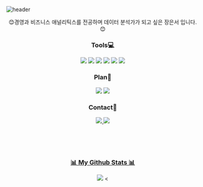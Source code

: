 
![header](https://capsule-render.vercel.app/api?type=waving&color=A9CBD7&height=200&section=header&text=EunSeo%20Jang&fontSize=90)

<p align="center">
😊경영과 비즈니스 애널리틱스를 전공하며 데이터 분석가가 되고 싶은 장은서 입니다.😊
</p>

<h3 align="center">Tools💻</h3>
<p align="center">
<img src="https://img.shields.io/badge/Tableau-E97627?style=flat-square&logo=Tableau&logoColor=white"/></a>
<img src="https://img.shields.io/badge/R-276DC3?style=flat-square&logo=R&logoColor=white"/></a>
<img src="https://img.shields.io/badge/Python-3766AB?style=flat-square&logo=Python&logoColor=white"/></a>
<img src="https://img.shields.io/badge/Google Colab-F9AB00?style=flat-square&logo=Google Colab&logoColor=white"/></a>
<img src="https://img.shields.io/badge/Jupyter-F37626?style=flat-square&logo=Jupyter&logoColor=white"/></a>
<img src="https://img.shields.io/badge/PyCharm-000000?style=flat-square&logo=square&logoColor=white"/></a>
</p>


<h3 align="center">Plan📒</h3>
<p align="center">
<img src="https://img.shields.io/badge/Visual Studio-007ACC?style=flat-square&logo=Visual Studio Code&logoColor=white"/></a>
<img src="https://img.shields.io/badge/Power BI-F2C811?style=flat-square&logo=Power BI&logoColor=white"/></a>
</p>









<h3 align="center">Contact📮</h3>
<p align='center'>
<a href='mailto:eseoj1029@gmail.com'>
  <img src='https://img.shields.io/badge/Gmail-d14836?&logo=Gmail&logoColor=white&link=mailto:eseoj1029@gmail.com'/>
</a>
<a href='https://www.instagram.com/2xxnse0'>
        <img src='https://img.shields.io/badge/Instagram-E4405F?&logo=Instagram&logoColor=white&link=https://www.instagram.com/2xxnse0'/>
</p>

<br/>
<br/>
<br/>
<h3 align="center">📊 My Github Stats 📊</h3>
<p align="center"> 
  <img src="https://github-readme-stats.vercel.app/api?username=2unse0&theme=one_dark_pro&show_icons=true"/></a>
<




